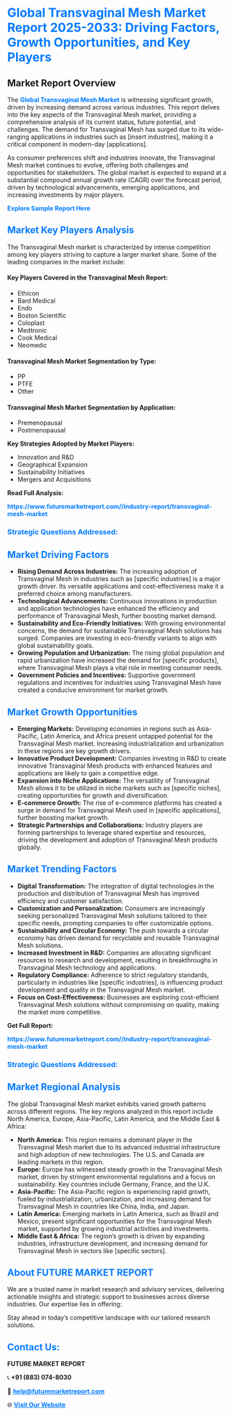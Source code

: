 <h1 style="color: #007BFF;">Global Transvaginal Mesh Market Report 2025-2033: Driving Factors, Growth Opportunities, and Key Players</h1>

<section id="overview">
<h2>Market Report Overview</h2>
<p>The <a href="https://www.futuremarketreport.com//industry-report/transvaginal-mesh-market" style="color: #007BFF; text-decoration: none;"><strong>Global Transvaginal Mesh Market</strong></a> is witnessing significant growth, driven by increasing demand across various industries. This report delves into the key aspects of the Transvaginal Mesh market, providing a comprehensive analysis of its current status, future potential, and challenges. The demand for Transvaginal Mesh has surged due to its wide-ranging applications in industries such as [insert industries], making it a critical component in modern-day [applications].</p>
<p>As consumer preferences shift and industries innovate, the Transvaginal Mesh market continues to evolve, offering both challenges and opportunities for stakeholders. The global market is expected to expand at a substantial compound annual growth rate (CAGR) over the forecast period, driven by technological advancements, emerging applications, and increasing investments by major players.</p>
</section>

<section id="overview">
<p><a href="https://www.futuremarketreport.com//request-sample/reportId=48984" style="color: #007BFF; text-decoration: none;"><strong>Explore Sample Report Here</strong></a></p>
</section>

<section id="key-players">
<h2 style="color: #007BFF;">Market Key Players Analysis</h2>
<p>The Transvaginal Mesh market is characterized by intense competition among key players striving to capture a larger market share. Some of the leading companies in the market include:</p>
<h4>Key Players Covered in the Transvaginal Mesh Report:</h4>
<ul><li>Ethicon</li><li>Bard Medical</li><li>Endo</li><li>Boston Scientific</li><li>Coloplast</li><li>Medtronic</li><li>Cook Medical</li><li>Neomedic</li></ul>
<h4>Transvaginal Mesh Market Segmentation by Type:</h4>
<ul><li>PP</li><li>PTFE</li><li>Other</li></ul>

<h4>Transvaginal Mesh Market Segmentation by Application:</h4>
<ul><li>Premenopausal</li><li>Postmenopausal</li></ul>
<p><strong>Key Strategies Adopted by Market Players:</strong></p>
<ul>
<li>Innovation and R&D</li>
<li>Geographical Expansion</li>
<li>Sustainability Initiatives</li>
<li>Mergers and Acquisitions</li>
</ul>
</section>

<section>
<p><strong>Read Full Analysis: </strong></p><a href="https://www.futuremarketreport.com//industry-report/transvaginal-mesh-market" style="color: #007BFF; text-decoration: none;"><strong>https://www.futuremarketreport.com//industry-report/transvaginal-mesh-market</strong></a>
<h3 style="color: #007BFF;">Strategic Questions Addressed:</h3>
</section>

<section id="driving-factors">
<h2 style="color: #007BFF;">Market Driving Factors</h2>
<ul>
<li><strong>Rising Demand Across Industries:</strong> The increasing adoption of Transvaginal Mesh in industries such as [specific industries] is a major growth driver. Its versatile applications and cost-effectiveness make it a preferred choice among manufacturers.</li>
<li><strong>Technological Advancements:</strong> Continuous innovations in production and application technologies have enhanced the efficiency and performance of Transvaginal Mesh, further boosting market demand.</li>
<li><strong>Sustainability and Eco-Friendly Initiatives:</strong> With growing environmental concerns, the demand for sustainable Transvaginal Mesh solutions has surged. Companies are investing in eco-friendly variants to align with global sustainability goals.</li>
<li><strong>Growing Population and Urbanization:</strong> The rising global population and rapid urbanization have increased the demand for [specific products], where Transvaginal Mesh plays a vital role in meeting consumer needs.</li>
<li><strong>Government Policies and Incentives:</strong> Supportive government regulations and incentives for industries using Transvaginal Mesh have created a conducive environment for market growth.</li>
</ul>
</section>

<section id="growth-opportunities">
<h2 style="color: #007BFF;">Market Growth Opportunities</h2>
<ul>
<li><strong>Emerging Markets:</strong> Developing economies in regions such as Asia-Pacific, Latin America, and Africa present untapped potential for the Transvaginal Mesh market. Increasing industrialization and urbanization in these regions are key growth drivers.</li>
<li><strong>Innovative Product Development:</strong> Companies investing in R&D to create innovative Transvaginal Mesh products with enhanced features and applications are likely to gain a competitive edge.</li>
<li><strong>Expansion into Niche Applications:</strong> The versatility of Transvaginal Mesh allows it to be utilized in niche markets such as [specific niches], creating opportunities for growth and diversification.</li>
<li><strong>E-commerce Growth:</strong> The rise of e-commerce platforms has created a surge in demand for Transvaginal Mesh used in [specific applications], further boosting market growth.</li>
<li><strong>Strategic Partnerships and Collaborations:</strong> Industry players are forming partnerships to leverage shared expertise and resources, driving the development and adoption of Transvaginal Mesh products globally.</li>
</ul>
</section>

<section id="trending-factors">
<h2 style="color: #007BFF;">Market Trending Factors</h2>
<ul>
<li><strong>Digital Transformation:</strong> The integration of digital technologies in the production and distribution of Transvaginal Mesh has improved efficiency and customer satisfaction.</li>
<li><strong>Customization and Personalization:</strong> Consumers are increasingly seeking personalized Transvaginal Mesh solutions tailored to their specific needs, prompting companies to offer customizable options.</li>
<li><strong>Sustainability and Circular Economy:</strong> The push towards a circular economy has driven demand for recyclable and reusable Transvaginal Mesh solutions.</li>
<li><strong>Increased Investment in R&D:</strong> Companies are allocating significant resources to research and development, resulting in breakthroughs in Transvaginal Mesh technology and applications.</li>
<li><strong>Regulatory Compliance:</strong> Adherence to strict regulatory standards, particularly in industries like [specific industries], is influencing product development and quality in the Transvaginal Mesh market.</li>
<li><strong>Focus on Cost-Effectiveness:</strong> Businesses are exploring cost-efficient Transvaginal Mesh solutions without compromising on quality, making the market more competitive.</li>
</ul>
</section>

<section>
<p><strong>Get Full Report: </strong></p><a href="https://www.futuremarketreport.com//industry-report/transvaginal-mesh-market" style="color: #007BFF; text-decoration: none;"><strong>https://www.futuremarketreport.com//industry-report/transvaginal-mesh-market</strong></a>
<h3 style="color: #007BFF;">Strategic Questions Addressed:</h3>
</section>


<section id="regional-analysis">
<h2 style="color: #007BFF;">Market Regional Analysis</h2>
<p>The global Transvaginal Mesh market exhibits varied growth patterns across different regions. The key regions analyzed in this report include North America, Europe, Asia-Pacific, Latin America, and the Middle East & Africa:</p>
<ul>
<li><strong>North America:</strong> This region remains a dominant player in the Transvaginal Mesh market due to its advanced industrial infrastructure and high adoption of new technologies. The U.S. and Canada are leading markets in this region.</li>
<li><strong>Europe:</strong> Europe has witnessed steady growth in the Transvaginal Mesh market, driven by stringent environmental regulations and a focus on sustainability. Key countries include Germany, France, and the U.K.</li>
<li><strong>Asia-Pacific:</strong> The Asia-Pacific region is experiencing rapid growth, fueled by industrialization, urbanization, and increasing demand for Transvaginal Mesh in countries like China, India, and Japan.</li>
<li><strong>Latin America:</strong> Emerging markets in Latin America, such as Brazil and Mexico, present significant opportunities for the Transvaginal Mesh market, supported by growing industrial activities and investments.</li>
<li><strong>Middle East & Africa:</strong> The region’s growth is driven by expanding industries, infrastructure development, and increasing demand for Transvaginal Mesh in sectors like [specific sectors].</li>
</ul>
</section>

<footer>
<h2 style="color: #007BFF;">About FUTURE MARKET REPORT</h2>
<p>We are a trusted name in market research and advisory services, delivering actionable insights and strategic support to businesses across diverse industries. Our expertise lies in offering:</p>

<p>Stay ahead in today’s competitive landscape with our tailored research solutions.</p>

<h2 style="color: #007BFF;">Contact Us:</h2>
<p><strong>FUTURE MARKET REPORT</strong></p>
<p>📞 <strong>+91 (883) 074-8030</strong></p>
<p>📧 <strong><a href="mailto:help@futuremarketreport.com" style="color: #007BFF;">help@futuremarketreport.com</a></strong></p>
<p>🌐 <strong><a href="https://www.futuremarketreport.com/" style="color: #007BFF;">Visit Our Website</a></strong></p>
</footer>